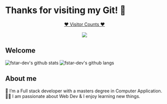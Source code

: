 # Thanks for visiting my Git! 👋
<a target="blank" href="https://profile-counter.glitch.me/happycodinglover/count.svg"><p align="center">❤ Visitor Counts ❤<br><br> <img src="https://profile-counter.glitch.me/happycodinglover/count.svg" /></a>
 
## Welcome

![fstar-dev's github stats](https://github-readme-stats.vercel.app/api?username=fstar-dev&hide=prs&text_color=586069&layout=compact&hide_border=true&show_icons=true&theme=tokyonight)
![fstar-dev's github langs](https://github-readme-stats.vercel.app/api/top-langs/?username=fstar-dev&text_color=586069&layout=compact&hide_border=true&title_color=0366d6&count_private=true&include_all_commits=true&theme=tokyonight&show_icons=true)

## About me
🌱 I’m a Full stack developer with a masters degree in Computer Application. </br>
👨‍💻  I am passionate about Web Dev & I enjoy learning new things. </br>
<!--
**smiley717/smiley717** is a ✨ _special_ ✨ repository because its `README.md` (this file) appears on your GitHub profile.

Here are some ideas to get you started:

- 🔭 I’m currently working on ...
- 🌱 I’m currently learning ...
- 👯 I’m looking to collaborate on ...
- 🤔 I’m looking for help with ...
- 💬 Ask me about ...
- 📫 How to reach me: ...
- 😄 Pronouns: ...
- ⚡ Fun fact: ...
-->
